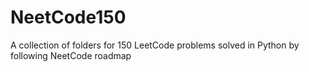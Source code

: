 # NeetCode150
A collection of folders for 150 LeetCode problems solved in Python by following NeetCode roadmap
